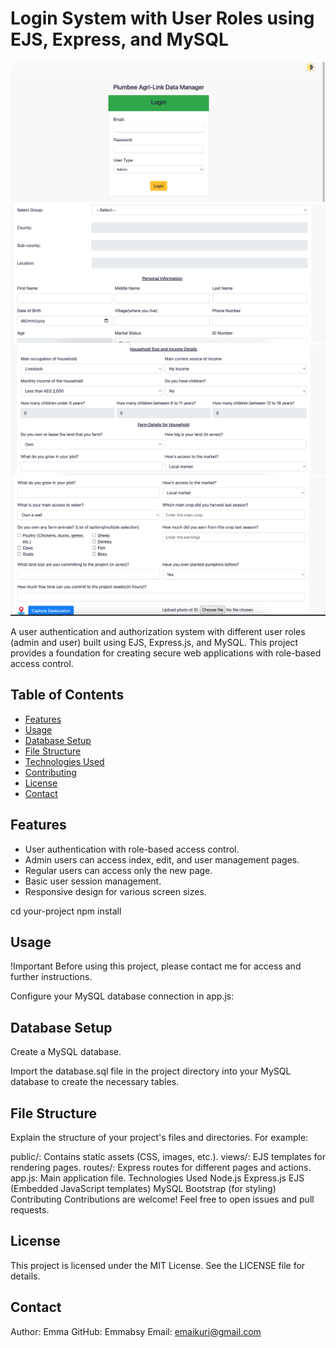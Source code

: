 # Login System with User Roles using EJS, Express, and MySQL

<img src="./public/images/Plum1.png" alt="">
<img src="./public/images/plum2.png" alt="">
<img src="./public/images/plum4.png" alt="">
<img src="./public/images/plum5.png" alt="">

A user authentication and authorization system with different user roles (admin and user) built using EJS, Express.js, and MySQL. This project provides a foundation for creating secure web applications with role-based access control.

## Table of Contents

- [Features](#features)
- [Usage](#usage)
- [Database Setup](#database-setup)
- [File Structure](#file-structure)
- [Technologies Used](#technologies-used)
- [Contributing](#contributing)
- [License](#license)
- [Contact](#contact)

## Features

- User authentication with role-based access control.
- Admin users can access index, edit, and user management pages.
- Regular users can access only the new page.
- Basic user session management.
- Responsive design for various screen sizes.

cd your-project
npm install
## Usage
!Important
Before using this project, please contact me for access and further instructions.

Configure your MySQL database connection in app.js:

 ## Database Setup
Create a MySQL database.

Import the database.sql file in the project directory into your MySQL database to create the necessary tables.

## File Structure
Explain the structure of your project's files and directories. For example:

public/: Contains static assets (CSS, images, etc.).
views/: EJS templates for rendering pages.
routes/: Express routes for different pages and actions.
app.js: Main application file.
Technologies Used
Node.js
Express.js
EJS (Embedded JavaScript templates)
MySQL
Bootstrap (for styling)
Contributing
Contributions are welcome! Feel free to open issues and pull requests.

## License
This project is licensed under the MIT License. See the LICENSE file for details.

## Contact
Author: Emma
GitHub: Emmabsy
Email: emaikuri@gmail.com




